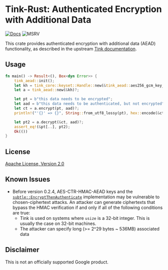 # Tink-Rust: Authenticated Encryption with Additional Data

[![Docs](https://img.shields.io/badge/docs-rust-brightgreen?style=for-the-badge)](https://docs.rs/tink-aead)
![MSRV](https://img.shields.io/badge/rustc-1.71.1+-yellow?style=for-the-badge)

This crate provides authenticated encryption with additional data (AEAD) functionality, as described in the upstream
[Tink documentation](https://github.com/google/tink/blob/master/docs/PRIMITIVES.md#authenticated-encryption-with-associated-data).

## Usage

<!-- prettier-ignore-start -->
[embedmd]:# (../examples/aead/src/main.rs Rust /fn main/ /^}/)
```Rust
fn main() -> Result<(), Box<dyn Error>> {
    tink_aead::init();
    let kh = tink_core::keyset::Handle::new(&tink_aead::aes256_gcm_key_template())?;
    let a = tink_aead::new(&kh)?;

    let pt = b"this data needs to be encrypted";
    let aad = b"this data needs to be authenticated, but not encrypted";
    let ct = a.encrypt(pt, aad)?;
    println!("'{}' => {}", String::from_utf8_lossy(pt), hex::encode(&ct));

    let pt2 = a.decrypt(&ct, aad)?;
    assert_eq!(&pt[..], pt2);
    Ok(())
}
```
<!-- prettier-ignore-end -->

## License

[Apache License, Version 2.0](http://www.apache.org/licenses/LICENSE-2.0)

## Known Issues

- Before version 0.2.4, AES-CTR-HMAC-AEAD keys and the
  [`subtle::EncryptThenAuthenticate`](https://docs.rs/tink-aead/latest/tink_aead/subtle/struct.EncryptThenAuthenticate.html)
  implementation may be vulnerable to chosen-ciphertext attacks. An attacker can generate ciphertexts that bypass the
  HMAC verification if and only if all of the following conditions are true:
    - Tink is used on systems where `usize` is a 32-bit integer. This is usually the case on 32-bit machines.
    - The attacker can specify long (>= 2^29 bytes ~ 536MB) associated data

## Disclaimer

This is not an officially supported Google product.
